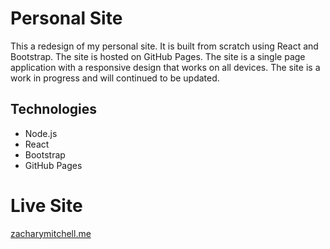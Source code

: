 # Personal Site

This a redesign of my personal site. It is built from scratch using React and Bootstrap. The site is hosted on GitHub Pages. The site is a single page application with a responsive design that works on all devices. The site is a work in progress and will continued to be updated. 

## Technologies

- Node.js
- React
- Bootstrap
- GitHub Pages

# Live Site

[zacharymitchell.me](https://zacharymitchell.me)
